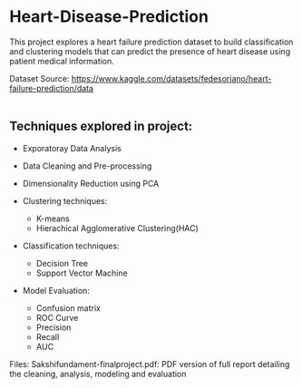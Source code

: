 # Heart-Disease-Prediction

This project explores a heart failure prediction dataset to build classification and clustering models that can predict the presence of heart disease using patient medical information.

Dataset Source: https://www.kaggle.com/datasets/fedesoriano/heart-failure-prediction/data
<br>
<br>
## **Techniques explored in project:**
- Exporatoray Data Analysis
- Data Cleaning and Pre-processing
- Dimensionality Reduction using PCA
- Clustering techniques:
  - K-means
  - Hierachical Agglomerative Clustering(HAC)
  
- Classification techniques:
  - Decision Tree
  - Support Vector Machine

- Model Evaluation:
  - Confusion matrix
  - ROC Curve
  - Precision
  - Recall
  - AUC

Files:
Sakshifundament-finalproject.pdf: PDF version of full report detailing the cleaning, analysis, modeling and evaluation
